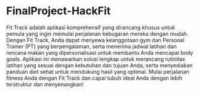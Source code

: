 # FinalProject-HackFit

Fit Track adalah aplikasi komprehensif yang dirancang khusus untuk pemula yang ingin memulai perjalanan kebugaran mereka dengan mudah. Dengan Fit Track, Anda dapat menyewa keanggotaan gym dan Personal Trainer (PT) yang berpengalaman, serta menerima jadwal latihan dan rencana makan yang dipersonalisasi untuk membantu Anda mencapai body goals. Aplikasi ini menawarkan solusi lengkap untuk merancang rutinitas latihan yang sesuai dengan kebutuhan dan tujuan Anda, serta menyediakan panduan diet sehat untuk mendukung hasil yang optimal. Mulai perjalanan fitness Anda dengan Fit Track dan capai tubuh ideal Anda dengan lebih terstruktur dan menyenangkan!
